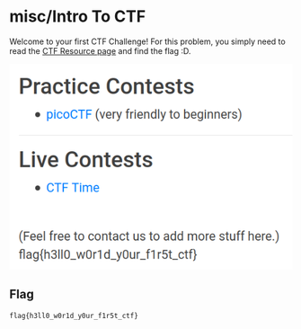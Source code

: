 # misc/Intro To CTF

Welcome to your first CTF Challenge! For this problem, you simply need to read the [CTF Resource page](https://lit.lhsmathcs.org/ctfres) and find the flag :D.

![image-20210716231908873](img/image-20210716231908873.png)

## Flag

```
flag{h3ll0_w0r1d_y0ur_f1r5t_ctf} 
```

